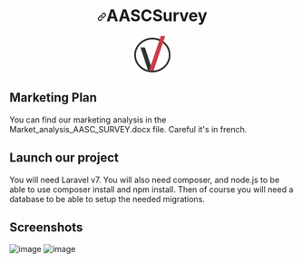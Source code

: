 <h1 align="center"><a id="user-content-aascsurvey" class="anchor" aria-hidden="true" href="#aascsurvey"><svg class="octicon octicon-link" viewBox="0 0 16 16" version="1.1" width="16" height="16" aria-hidden="true"><path fill-rule="evenodd" d="M7.775 3.275a.75.75 0 001.06 1.06l1.25-1.25a2 2 0 112.83 2.83l-2.5 2.5a2 2 0 01-2.83 0 .75.75 0 00-1.06 1.06 3.5 3.5 0 004.95 0l2.5-2.5a3.5 3.5 0 00-4.95-4.95l-1.25 1.25zm-4.69 9.64a2 2 0 010-2.83l2.5-2.5a2 2 0 012.83 0 .75.75 0 001.06-1.06 3.5 3.5 0 00-4.95 0l-2.5 2.5a3.5 3.5 0 004.95 4.95l1.25-1.25a.75.75 0 00-1.06-1.06l-1.25 1.25a2 2 0 01-2.83 0z"></path></svg></a>AASCSurvey</h1>
<p align="center"><img src="public/img/favicon2.png"></p>

## Marketing Plan

You can find our marketing analysis in the Market_analysis_AASC_SURVEY.docx file.
Careful it's in french.

## Launch our project

You will need Laravel v7.
You will also need composer, and node.js to be able to use composer install and
npm install. Then of course you will need a database to be able to setup the
needed migrations.

## Screenshots

![image](https://user-images.githubusercontent.com/10097537/119501505-34347180-bd69-11eb-83c6-01deb32b161f.png)
![image](https://user-images.githubusercontent.com/10097537/119501722-6c3bb480-bd69-11eb-8d4f-090c7d0e0d5c.png)
